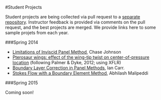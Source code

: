 #Student Projects

Student projects are being collected via pull request to a [separate repository](https://github.com/barbagroup/AeroPython-studentprojects).
Instructor feedback is provided via comments on the pull request, and the best projects are merged.
We provide links here to some sample projets from each year.

###Spring 2014

* [Limitations of Inviscid Panel Method](http://nbviewer.ipython.org/github/LTChaseJohnson/MAE6226/blob/master/final%20project.ipynb), Chase Johnson
* [Pterosaur wings: effect of the wing-tip twist on center-of-pressure location](http://nbviewer.ipython.org/github/colinparker/Pterosaur/blob/master/parker_pterosaur.ipynb) (following Palmer & Dyke, 2012; using XFLR)
* [Boundary Layer Correction in Panel Methods](http://nbviewer.ipython.org/github/iancarr/AeroHydro/blob/master/final-project/BoundaryLayerCorrection.ipynb), Ian Carr.
* [Stokes Flow with a Boundary Element Method](http://nbviewer.ipython.org/github/arm6226/mae6226/blob/master/project/MAE6226%20Project.ipynb), Abhilash Malipeddi

###Spring 2015

Coming soon!
